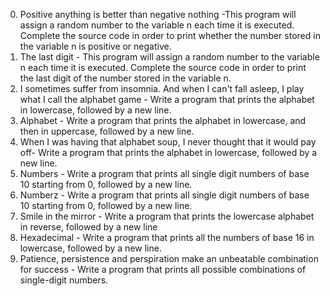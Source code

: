 0.	Positive anything is better than negative nothing -This program will assign a random number to the variable n each time it is executed. Complete the source code in order to print whether the number stored in the variable n is positive or negative.
1.	The last digit - This program will assign a random number to the variable n each time it is executed. Complete the source code in order to print the last digit of the number stored in the variable n.
2.	I sometimes suffer from insomnia. And when I can't fall asleep, I play what I call the alphabet game - Write a program that prints the alphabet in lowercase, followed by a new line.
3.	Alphabet - Write a program that prints the alphabet in lowercase, and then in uppercase, followed by a new line.
4.	When I was having that alphabet soup, I never thought that it would pay off- Write a program that prints the alphabet in lowercase, followed by a new line.
5.	Numbers - Write a program that prints all single digit numbers of base 10 starting from 0, followed by a new line.
6.	Numberz - Write a program that prints all single digit numbers of base 10 starting from 0, followed by a new line.
7.	Smile in the mirror - Write a program that prints the lowercase alphabet in reverse, followed by a new line
8.	Hexadecimal - Write a program that prints all the numbers of base 16 in lowercase, followed by a new line.
9.	Patience, persistence and perspiration make an unbeatable combination for success - Write a program that prints all possible combinations of single-digit numbers.
